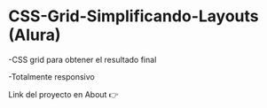 # CSS-Grid-Simplificando-Layouts (Alura)

-CSS grid para obtener el resultado final

-Totalmente responsivo

Link del proyecto en About 👉
